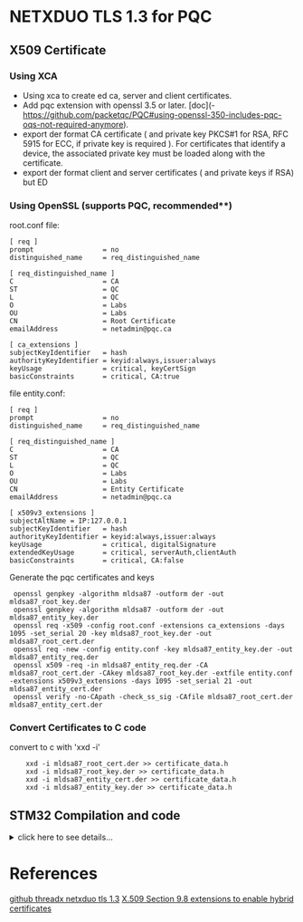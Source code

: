 # NETXDUO TLS 1.3 for PQC

## X509 Certificate

### Using XCA
- Using xca to create ed ca, server and client certificates.
- Add pqc extension with openssl 3.5 or later. [doc](- https://github.com/packetqc/PQC#using-openssl-350-includes-pqc-oqs-not-required-anymore).
- export der format CA certificate ( and private key PKCS#1 for RSA, RFC 5915 for ECC, if private key is required ). For certificates that identify a device, the associated private key must be loaded along with the certificate.
- export der format client and server certificates ( and private keys if RSA) but ED

### Using OpenSSL (supports PQC, recommended**)

root.conf file:

```
[ req ]
prompt                 = no
distinguished_name     = req_distinguished_name

[ req_distinguished_name ]
C                      = CA
ST                     = QC
L                      = QC
O                      = Labs
OU                     = Labs
CN                     = Root Certificate
emailAddress           = netadmin@pqc.ca

[ ca_extensions ]
subjectKeyIdentifier   = hash
authorityKeyIdentifier = keyid:always,issuer:always
keyUsage               = critical, keyCertSign
basicConstraints       = critical, CA:true
```

file entity.conf:

```
[ req ]
prompt                 = no
distinguished_name     = req_distinguished_name

[ req_distinguished_name ]
C                      = CA
ST                     = QC
L                      = QC
O                      = Labs
OU                     = Labs
CN                     = Entity Certificate
emailAddress           = netadmin@pqc.ca

[ x509v3_extensions ]
subjectAltName = IP:127.0.0.1
subjectKeyIdentifier   = hash
authorityKeyIdentifier = keyid:always,issuer:always
keyUsage               = critical, digitalSignature
extendedKeyUsage       = critical, serverAuth,clientAuth
basicConstraints       = critical, CA:false
```

Generate the pqc certificates and keys

```
 openssl genpkey -algorithm mldsa87 -outform der -out mldsa87_root_key.der
 openssl genpkey -algorithm mldsa87 -outform der -out mldsa87_entity_key.der
 openssl req -x509 -config root.conf -extensions ca_extensions -days 1095 -set_serial 20 -key mldsa87_root_key.der -out mldsa87_root_cert.der
 openssl req -new -config entity.conf -key mldsa87_entity_key.der -out mldsa87_entity_req.der
 openssl x509 -req -in mldsa87_entity_req.der -CA mldsa87_root_cert.der -CAkey mldsa87_root_key.der -extfile entity.conf -extensions x509v3_extensions -days 1095 -set_serial 21 -out mldsa87_entity_cert.der
 openssl verify -no-CApath -check_ss_sig -CAfile mldsa87_root_cert.der mldsa87_entity_cert.der
```

### Convert Certificates to C code
convert to c with 'xxd -i'

  ```
      xxd -i mldsa87_root_cert.der >> certificate_data.h
      xxd -i mldsa87_root_key.der >> certificate_data.h
      xxd -i mldsa87_entity_cert.der >> certificate_data.h
      xxd -i mldsa87_entity_key.der >> certificate_data.h
  ```

## STM32 Compilation and code
<details>
<summary>click here to see details...</summary>

- NX_SECURE_TLS_ENABLE_TLS_1_3 must be defined globally (use CubeMX and enable crypto prerequisite for x509 validations)
- If no key is supplied, the value NX_SECURE_X509_KEY_TYPE_NONE (0x00). Other values for keys are NX_SECURE_X509_KEY_TYPE_RSA_PKCS1_DER (0x01 RSA, PKCS#1) and NX_SECURE_X509_KEY_TYPE_EC_DER (0x02 ECDSA, RFC 5915).

### server initialization
- nx_secure_x509_certificate_initialize
- nx_secure_tls_local_certificate_add
- nx_secure_tls_local_certificate_remove
- NX_SECURE_X509_CERT is populated

### client initialization
- nx_secure_tls_remote_certificate_allocate ? still required ... nx_secure_tls_session_packet_buffer_set ?
- nx_secure_x509_certificate_initialize
- nx_secure_tls_trusted_certificate_add
- nx_secure_trusted_certificate_remove
- NX_SECURE_X509_CERT is populated

### tls session start
requires to establish tcp first and use it in tls control block

#### server
- nx_tcp_server_socket_listen
- nx_tcp_server_socket_accept

#### client
- nx_tcp_client_socket_connect

#### upon tcp establishment
- nx_secure_tls_session_start

### network packet allocation
- nx_secure_tls_packet_allocate ( not nx_packet_allocate )

### tls session send
- nx_secure_tls_session_send ( identical as nx_tcp_socket_send )

### tls session receive
- nx_secure_tls_session_receive ( identical as nx_tcp_socket_receive )

### tls session close
once tls session is completed, both end must CloseNotify alert to the other side to shutdown the session. Both sides must receive and process the alert to ensure a successful session shutdown.

- nx_secure_tls_session_end ( this will call the session close notify alert )
- NX_SECURE_TLS_SESSION_CLOSED received if trying to transmit to a closed session.
- NX_SECURE_TLS_SESSION_CLOSE_FAIL is the return code on session close failed.

### certificate validation
When using TLS with X.509 certificates for host identification and verification, it is important to understand how those certificates are actually validated. While the TLS specification does not provide detailed instructions on how to validate a certificate, it does refer to the X.509 specification (RFC 5280). In general, it is expected that TLS will perform at least basic validation on incoming certificates (those certificates supplied by the remote host during the TLS handshake), and NetX Duo Secure TLS is no different.

- nx_secure_tls_session_certificate_callback_set : for any additionnal validation: set a callback that will be called automatically, if set, after basic validation.

#### additionnal routines
- nx_secure_x509_common_name_dns_check
- nx_secure_x509_crl_revocation_check
- nx_secure_x509_extended_key_usage_extension_parse
- nx_secure_x509_key_usage_extension_parse
- nx_secure_x509_extension_find
  
NetX Duo Secure's X.509 implementation does provide a service to extract unsupported extensions as well: nx_secure_x509_extension_find. This API is intended for advanced users as it requires knowledge of DER-encoded ASN.1 in order to parse the data returned. It it used internally to extract supported extensions but is supplied for convenience in developing customized support for X.509 extensions.

```
typedef struct NX_SECURE_X509_EXTENSION_STRUCT
{
    /* Identifier (maps to OID) for this extension. */
    USHORT nx_secure_x509_extension_id;

    /* Critical flag - boolean value. */
    USHORT nx_secure_x509_extension_critical;

    /* Pointer to DER-encoded extension data. */
    const UCHAR *nx_secure_x509_extension_data;
    ULONG        nx_secure_x509_extension_data_length;
} NX_SECURE_X509_EXTENSION;
```

To use nx_secure_x509_extension_find, a NX_SECURE_X509_EXTENSION is passed in, along with the certificate and an extension ID, which is an integer representation of the variable-length OID string for a known extension type. A complete list of supported OIDs for X.509 extensions is provided in the API reference for nx_secure_x509_extension_find on page 178.

### client certificate authentication
- nx_secure_tls_local_certificate_add

### server certificate authentication
When Client Certificate Authentication is enabled, the TLS Server will request a certificate from the remote TLS Client during the TLS handshake. In NetX Duo Secure TLS Server, the Client certificate is checked against the store of trusted certificates created with nxsecure_tlstrustedcertificateadd following the X.509 issuer chain.

- nxsecuretlssessionclientverifyenable (to enable client authentication. coded before calling nx_secure_tls_session_start)
- nxsecuretlssessionclientverifydisable 

### cryptographic method
NetX Duo Secure TLS provides the following encryption methods: AES RSA NULL
NetX Duo Secure TLS provides the following authentication methods: HMAC-MD5 HMAC-SHA1 HMAC-SHA256

nx_crypto_algorithm: This field identifies the algorithm described in the variable method Some valid values for NetX Duo Secure TLS are as follows (refer to nx_crypto_const.h for specific values): NX_CRYPTO_NONE NX_CRYPTO_ENCRYPTION_NULL NX_CRYPTO_ENCRYPTION_AES_CBC NX_CRYPTO_AUTHENTICATION_NONE TLS_HASH_SHA_1 TLS_HASH_SHA_256 TLS_HASH_MD5 TLS_CIPHER_RSA TLS_CIPHER_NULL

- NX_CRYPTO_METHOD
- crypto_init_function
- crypto_cleanup_function
- crypto_operation_function : This is the routine that performs the actual encryption, decryption, and authentication services like NX_CRYPTO_ENCRYPT, NX_CRYPTO_DECRYPT, NX_CRYPTO_AUTHENTICATE, NX_CRYPTO_VERIFY


</details>


# References
[github threadx netxduo tls 1.3](https://github.com/eclipse-threadx/rtos-docs/blob/main/rtos-docs/netx-duo/netx-duo-secure-tls/chapter3.md)
[X.509 Section 9.8 extensions to enable hybrid certificates](https://www.bouncycastle.org/resources/preparing-for-the-migration-to-post-quantum-public-key-algorithms-with-hybrid-certificates/)
